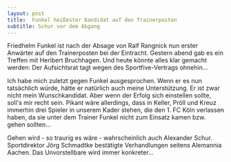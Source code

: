 ```yaml
---
layout: post
title:  Funkel heißester Kandidat auf den Trainerposten
subtitle: Schur vor dem Abgang
---
```


Friedhelm Funkel ist nach der Absage von Ralf Rangnick nun erster Anwärter auf den Trainerposten bei der Eintracht. Gestern abend gab es ein Treffen mit Heribert Bruchhagen. Und heute könnte alles klar gemacht werden: Der Aufsichtsrat tagt wegen des Sportfive-Vertrags ohnehin...

Ich habe mich zuletzt gegen Funkel ausgesprochen. Wenn er es nun tatsächlich würde, hätte er natürlich auch meine Unterstützung. Er ist zwar nicht mein Wunschkandidat. Aber wenn der Erfolg sich einstellen sollte, soll's mir recht sein. Pikant wäre allerdings, dass in Keller, Pröll und Kreuz immerhin drei Spieler in unserem Kader stehen, die den 1. FC Köln verlassen haben, da sie unter dem Trainer Funkel nicht zum Einsatz kamen bzw. gehen sollten...

Gehen wird - so traurig es wäre - wahrscheinlich auch Alexander Schur. Sportdirektor Jörg Schmadtke bestätigte Verhandlungen seitens Alemannia Aachen. Das Unvorstellbare wird immer konkreter...
